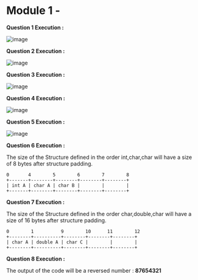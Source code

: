 # Module 1 - 

**Question 1 Execution :**

![image](https://github.com/user-attachments/assets/fd77700e-b3e5-49c6-9ff6-9084732d6270)

**Question 2 Execution :**

![image](https://github.com/user-attachments/assets/6c031f4b-4552-41a1-9194-038a22c695e8)

**Question 3 Execution :**

![image](https://github.com/user-attachments/assets/3bbeeab8-6fdf-4dcd-82d0-879b78b30f28)

**Question 4 Execution :**

![image](https://github.com/user-attachments/assets/a9b37907-bf5a-407e-bf3a-a37197396e80)

**Question 5 Execution :**

![image](https://github.com/user-attachments/assets/2034fada-82f7-483b-b318-6599d4eb2742)

**Question 6 Execution :**

The size of the Structure defined in the order int,char,char will have a size of 8 bytes after structure padding.
```
0       4        5        6        7        8
+-------+--------+--------+--------+--------+
| int A | char A | char B |        |        |
+-------+--------+--------+--------+--------+
```
**Question 7 Execution :**

The size of the Structure defined in the order char,double,char will have a size of 16 bytes after structure padding.
```
0        1          9        10      11        12
+--------+----------+--------+--------+--------+
| char A | double A | char C |        |        |
+--------+----------+--------+--------+--------+
```
**Question 8 Execution :**

The output of the code will be a reversed number : **87654321**
